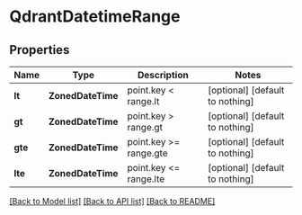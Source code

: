 # QdrantDatetimeRange


## Properties
Name | Type | Description | Notes
------------ | ------------- | ------------- | -------------
**lt** | **ZonedDateTime** | point.key &lt; range.lt | [optional] [default to nothing]
**gt** | **ZonedDateTime** | point.key &gt; range.gt | [optional] [default to nothing]
**gte** | **ZonedDateTime** | point.key &gt;&#x3D; range.gte | [optional] [default to nothing]
**lte** | **ZonedDateTime** | point.key &lt;&#x3D; range.lte | [optional] [default to nothing]


[[Back to Model list]](../README.md#models) [[Back to API list]](../README.md#api-endpoints) [[Back to README]](../README.md)



